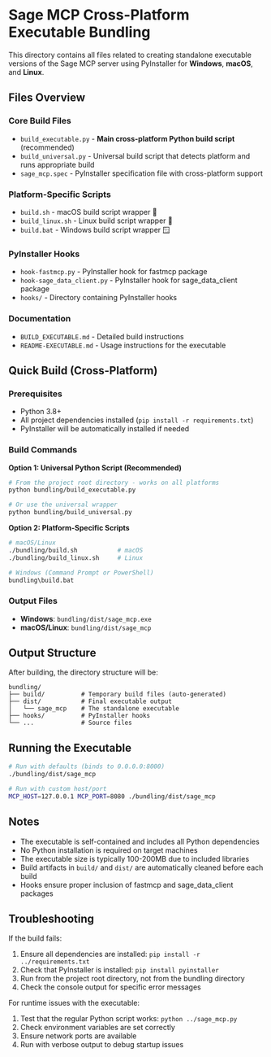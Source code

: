 # Sage MCP Cross-Platform Executable Bundling

This directory contains all files related to creating standalone executable versions of the Sage MCP server using PyInstaller for **Windows**, **macOS**, and **Linux**.

## Files Overview

### Core Build Files
- `build_executable.py` - **Main cross-platform Python build script** (recommended)
- `build_universal.py` - Universal build script that detects platform and runs appropriate build
- `sage_mcp.spec` - PyInstaller specification file with cross-platform support

### Platform-Specific Scripts
- `build.sh` - macOS build script wrapper 🍎
- `build_linux.sh` - Linux build script wrapper 🐧
- `build.bat` - Windows build script wrapper 🪟

### PyInstaller Hooks
- `hook-fastmcp.py` - PyInstaller hook for fastmcp package
- `hook-sage_data_client.py` - PyInstaller hook for sage_data_client package
- `hooks/` - Directory containing PyInstaller hooks

### Documentation
- `BUILD_EXECUTABLE.md` - Detailed build instructions
- `README-EXECUTABLE.md` - Usage instructions for the executable

## Quick Build (Cross-Platform)

### Prerequisites
- Python 3.8+
- All project dependencies installed (`pip install -r requirements.txt`)
- PyInstaller will be automatically installed if needed

### Build Commands

**Option 1: Universal Python Script (Recommended)**
```bash
# From the project root directory - works on all platforms
python bundling/build_executable.py

# Or use the universal wrapper
python bundling/build_universal.py
```

**Option 2: Platform-Specific Scripts**
```bash
# macOS/Linux
./bundling/build.sh           # macOS
./bundling/build_linux.sh     # Linux

# Windows (Command Prompt or PowerShell)
bundling\build.bat
```

### Output Files
- **Windows**: `bundling/dist/sage_mcp.exe`
- **macOS/Linux**: `bundling/dist/sage_mcp`

## Output Structure

After building, the directory structure will be:
```
bundling/
├── build/          # Temporary build files (auto-generated)
├── dist/           # Final executable output
│   └── sage_mcp    # The standalone executable
├── hooks/          # PyInstaller hooks
└── ...             # Source files
```

## Running the Executable

```bash
# Run with defaults (binds to 0.0.0.0:8000)
./bundling/dist/sage_mcp

# Run with custom host/port
MCP_HOST=127.0.0.1 MCP_PORT=8080 ./bundling/dist/sage_mcp
```

## Notes

- The executable is self-contained and includes all Python dependencies
- No Python installation is required on target machines
- The executable size is typically 100-200MB due to included libraries
- Build artifacts in `build/` and `dist/` are automatically cleaned before each build
- Hooks ensure proper inclusion of fastmcp and sage_data_client packages

## Troubleshooting

If the build fails:
1. Ensure all dependencies are installed: `pip install -r ../requirements.txt`
2. Check that PyInstaller is installed: `pip install pyinstaller`
3. Run from the project root directory, not from the bundling directory
4. Check the console output for specific error messages

For runtime issues with the executable:
1. Test that the regular Python script works: `python ../sage_mcp.py`
2. Check environment variables are set correctly
3. Ensure network ports are available
4. Run with verbose output to debug startup issues